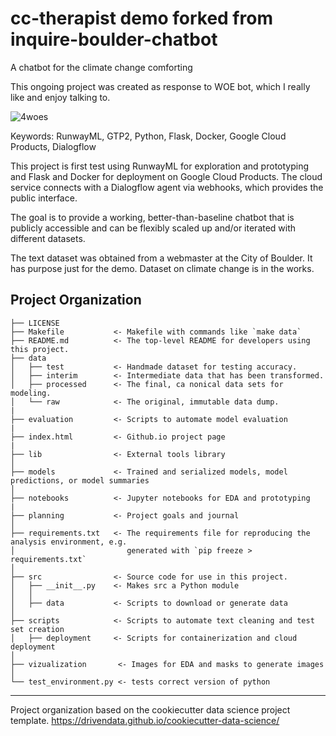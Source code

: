 cc-therapist demo forked from inquire-boulder-chatbot
==============================
A chatbot for the climate change comforting<br>

This ongoing project was created as response to WOE bot, which I really like and enjoy talking to.

![4woes](https://user-images.githubusercontent.com/34067506/74711854-3bdf9f00-5225-11ea-8a0a-e182b17c6893.jpg)



Keywords: RunwayML, GTP2, Python, Flask, Docker, Google Cloud Products, Dialogflow

This project is first test using RunwayML for exploration and prototyping and Flask and Docker for deployment on Google Cloud Products. The cloud service connects with a Dialogflow agent via webhooks, which provides the public interface.

The goal is to provide a working, better-than-baseline chatbot that is publicly accessible and can be flexibly scaled up and/or iterated with different datasets.


The text dataset was obtained from a webmaster at the City of Boulder. It has purpose just for the demo. Dataset on climate change is in the works.



Project Organization
------------

    ├── LICENSE
    ├── Makefile           <- Makefile with commands like `make data`
    ├── README.md          <- The top-level README for developers using this project.
    ├── data
    │   ├── test           <- Handmade dataset for testing accuracy.
    │   ├── interim        <- Intermediate data that has been transformed.
    │   ├── processed      <- The final, ca nonical data sets for modeling.
    │   └── raw            <- The original, immutable data dump.
    |
    ├── evaluation         <- Scripts to automate model evaluation
    |
    ├── index.html         <- Github.io project page 
    |
    ├── lib                <- External tools library
    │
    ├── models             <- Trained and serialized models, model predictions, or model summaries
    │
    ├── notebooks          <- Jupyter notebooks for EDA and prototyping
    |   
    ├── planning           <- Project goals and journal
    │
    ├── requirements.txt   <- The requirements file for reproducing the analysis environment, e.g.
    │                         generated with `pip freeze > requirements.txt`
    │
    ├── src                <- Source code for use in this project.
    │   ├── __init__.py    <- Makes src a Python module
    │   │
    │   ├── data           <- Scripts to download or generate data
    │
    ├── scripts            <- Scripts to automate text cleaning and test set creation
    │   ├── deployment     <- Scripts for containerization and cloud deployment   
    │    
    ├── vizualization       <- Images for EDA and masks to generate images
    │
    └── test_environment.py <- tests correct version of python

--------

Project organization based on the cookiecutter data science project template.
https://drivendata.github.io/cookiecutter-data-science/
